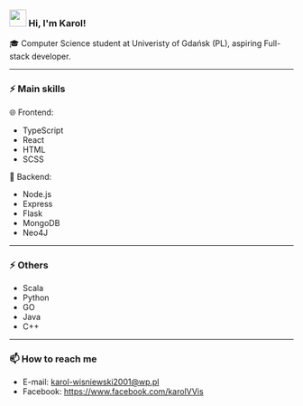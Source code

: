 ### <img src="https://media.giphy.com/media/hvRJCLFzcasrR4ia7z/giphy.gif" width="30px"> Hi, I'm Karol!
🎓 Computer Science student at Univeristy of Gdańsk (PL), aspiring Full-stack developer.

-----------------------------------------------------------------------------------------------------------------------------------------------------------------------

### ⚡ Main skills 


🌐 Frontend:

- TypeScript
- React
- HTML
- SCSS

🔰 Backend:

- Node.js
- Express
- Flask
- MongoDB
- Neo4J

-----------------------------------------------------------------------------------------------------------------------------------------------------------------------
### ⚡ Others

- Scala
- Python
- GO
- Java
- C++

-----------------------------------------------------------------------------------------------------------------------------------------------------------------------
### 📫 How to reach me

- E-mail: karol-wisniewski2001@wp.pl
- Facebook: https://www.facebook.com/karolVVis
